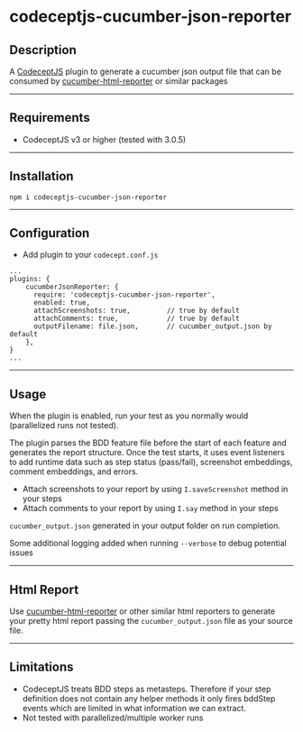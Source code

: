 # codeceptjs-cucumber-json-reporter
## Description

A [CodeceptJS](https://codecept.io) plugin to generate a cucumber json output file that can be consumed by [cucumber-html-reporter](https://www.npmjs.com/package/cucumber-html-reporter) or similar packages

---
## Requirements
- CodeceptJS v3 or higher (tested with 3.0.5)
---

## Installation
```
npm i codeceptjs-cucumber-json-reporter
```

---
## Configuration

- Add plugin to your `codecept.conf.js`
```
...
plugins: {
    cucumberJsonReporter: {
      require: 'codeceptjs-cucumber-json-reporter',
      enabled: true,
      attachScreenshots: true,         // true by default
      attachComments: true,            // true by default
      outputFilename: file.json,       // cucumber_output.json by default
    },
}
...
```

---
## Usage

When the plugin is enabled, run your test as you normally would (parallelized runs not tested).

The plugin parses the BDD feature file before the start of each feature and generates the report structure. Once the test starts, it uses event listeners to add runtime data such as step status (pass/fail), screenshot embeddings, comment embeddings, and errors.

- Attach screenshots to your report by using `I.saveScreenshot` method in your steps
- Attach comments to your report by using `I.say` method in your steps


`cucumber_output.json` generated in your output folder on run completion.

Some additional logging added when running `--verbose` to debug potential issues

---
## Html Report

Use [cucumber-html-reporter](https://www.npmjs.com/package/cucumber-html-reporter) or other similar html reporters to generate your pretty html report passing the `cucumber_output.json` file as your source file.

---
## Limitations
- CodeceptJS treats BDD steps as metasteps. Therefore if your step definition does not contain any helper methods it only fires bddStep events which are limited in what information we can extract.
- Not tested with parallelized/multiple worker runs